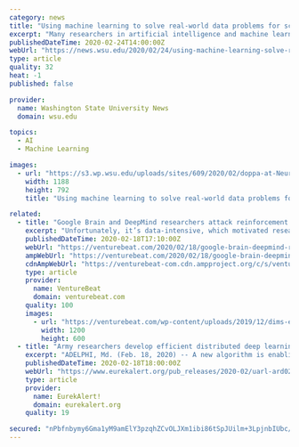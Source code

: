 ```yaml
---
category: news
title: "Using machine learning to solve real-world data problems for scientists and engineers"
excerpt: "Many researchers in artificial intelligence and machine learning aim to develop computer programs that can sift through huge amounts of data, learn from it, and guide future decisions. But, what if the many data options are hugely expensive and difficult to acquire and one has to decide which data is best to spend your money on? What direction ..."
publishedDateTime: 2020-02-24T14:00:00Z
webUrl: "https://news.wsu.edu/2020/02/24/using-machine-learning-solve-real-world-data-problems-scientists-engineers/"
type: article
quality: 32
heat: -1
published: false

provider:
  name: Washington State University News
  domain: wsu.edu

topics:
  - AI
  - Machine Learning

images:
  - url: "https://s3.wp.wsu.edu/uploads/sites/609/2020/02/doppa-at-NeurIPS2.jpg"
    width: 1188
    height: 792
    title: "Using machine learning to solve real-world data problems for scientists and engineers"

related:
  - title: "Google Brain and DeepMind researchers attack reinforcement learning efficiency"
    excerpt: "Unfortunately, it’s data-intensive, which motivated research teams — one from Google Brain (one of Google’s AI research divisions) and the other from Alphabet’s DeepMind — to prototype more efficient means of executing it. In a pair of preprint papers, the researchers propose Adaptive Behavior Policy Sharing (ABPS), an algorithm that ..."
    publishedDateTime: 2020-02-18T17:10:00Z
    webUrl: "https://venturebeat.com/2020/02/18/google-brain-deepmind-reinforcement-learning-efficiency/"
    ampWebUrl: "https://venturebeat.com/2020/02/18/google-brain-deepmind-reinforcement-learning-efficiency/amp/"
    cdnAmpWebUrl: "https://venturebeat-com.cdn.ampproject.org/c/s/venturebeat.com/2020/02/18/google-brain-deepmind-reinforcement-learning-efficiency/amp/"
    type: article
    provider:
      name: VentureBeat
      domain: venturebeat.com
    quality: 100
    images:
      - url: "https://venturebeat.com/wp-content/uploads/2019/12/dims-e1575998404106.jpg?fit=1200%2C600&strip=all"
        width: 1200
        height: 600
  - title: "Army researchers develop efficient distributed deep learning"
    excerpt: "ADELPHI, Md. (Feb. 18, 2020) -- A new algorithm is enabling deep learning that is more collaborative and communication-efficient than traditional methods. Army researchers developed algorithms that facilitate distributed, decentralized and collaborative ..."
    publishedDateTime: 2020-02-18T18:00:00Z
    webUrl: "https://www.eurekalert.org/pub_releases/2020-02/uarl-ard021820.php"
    type: article
    provider:
      name: EurekAlert!
      domain: eurekalert.org
    quality: 19

secured: "nPbfnbymy6Gma1yM9amElY3pzqhZCvOLJXm1ibi86tSpJUilm+3LpjnbIUbc/l6IKlSTwv4O8Wd5XDMnC2O/+HkMeQNWBKpOHWj71803AMp4VWy7St5LsSDuDq6G7h9jR9VulcsD6mYCbwOtTnWb8Z67BQUZfctwxkI0StoYE2E9Y6zGtCIjwhvublEmHiUkY65iPgiR96EfR4k3hSFq2xB70V0e7Q7B8gw74OtlH9a+a9DR/ne2Pfa/Bt+YPFcF3j5/QXYunUdk4yHYG5XaNvlpgX3bCvHxN+6rm+TQJS3Zsk7TrRQ2JuCKTdE3g3XX;HW9JDBpHMRe0158qVap0+Q=="
---
```


